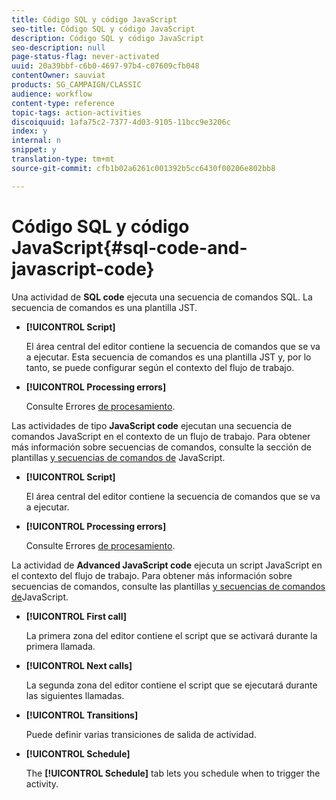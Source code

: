 ```yaml
---
title: Código SQL y código JavaScript
seo-title: Código SQL y código JavaScript
description: Código SQL y código JavaScript
seo-description: null
page-status-flag: never-activated
uuid: 20a39bbf-c6b0-4697-97b4-c07609cfb048
contentOwner: sauviat
products: SG_CAMPAIGN/CLASSIC
audience: workflow
content-type: reference
topic-tags: action-activities
discoiquuid: 1afa75c2-7377-4d03-9105-11bcc9e3206c
index: y
internal: n
snippet: y
translation-type: tm+mt
source-git-commit: cfb1b02a6261c001392b5cc6430f00206e802bb8

---
```



# Código SQL y código JavaScript{#sql-code-and-javascript-code}

Una actividad de **SQL code** ejecuta una secuencia de comandos SQL. La secuencia de comandos es una plantilla JST.

* **[!UICONTROL Script]**

   El área central del editor contiene la secuencia de comandos que se va a ejecutar. Esta secuencia de comandos es una plantilla JST y, por lo tanto, se puede configurar según el contexto del flujo de trabajo.

* **[!UICONTROL Processing errors]**

   Consulte Errores [de procesamiento](../../workflow/using/monitoring-workflow-execution.md#processing-errors).

Las actividades de tipo **JavaScript code** ejecutan una secuencia de comandos JavaScript en el contexto de un flujo de trabajo. Para obtener más información sobre secuencias de comandos, consulte la sección de plantillas [y secuencias de comandos de](../../workflow/using/javascript-scripts-and-templates.md) JavaScript.

* **[!UICONTROL Script]**

   El área central del editor contiene la secuencia de comandos que se va a ejecutar.

* **[!UICONTROL Processing errors]**

   Consulte Errores [de procesamiento](../../workflow/using/monitoring-workflow-execution.md#processing-errors).

La actividad de **Advanced JavaScript code** ejecuta un script JavaScript en el contexto del flujo de trabajo. Para obtener más información sobre secuencias de comandos, consulte las plantillas [y secuencias de comandos de](../../workflow/using/javascript-scripts-and-templates.md)JavaScript.

* **[!UICONTROL First call]**

   La primera zona del editor contiene el script que se activará durante la primera llamada.

* **[!UICONTROL Next calls]**

   La segunda zona del editor contiene el script que se ejecutará durante las siguientes llamadas.

* **[!UICONTROL Transitions]**

   Puede definir varias transiciones de salida de actividad.

* **[!UICONTROL Schedule]**

   The **[!UICONTROL Schedule]** tab lets you schedule when to trigger the activity.


